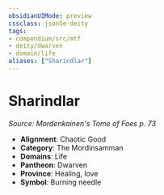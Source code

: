 ```yaml
---
obsidianUIMode: preview
cssclass: json5e-deity
tags:
- compendium/src/mtf
- deity/dwarven
- domain/life
aliases: ["Sharindlar"]
---
```

# Sharindlar
*Source: Mordenkainen's Tome of Foes p. 73* 

- **Alignment**: Chaotic Good
- **Category**: The Mordinsamman
- **Domains**: Life
- **Pantheon**: Dwarven
- **Province**: Healing, love
- **Symbol**: Burning needle